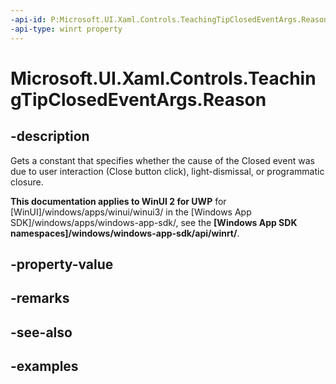 ```yaml
---
-api-id: P:Microsoft.UI.Xaml.Controls.TeachingTipClosedEventArgs.Reason
-api-type: winrt property
---
```


# Microsoft.UI.Xaml.Controls.TeachingTipClosedEventArgs.Reason

<!--
public Microsoft.UI.Xaml.Controls.TeachingTipCloseReason Reason { get; }
-->

## -description

Gets a constant that specifies whether the cause of the Closed event was due to user interaction (Close button click), light-dismissal, or programmatic closure.

**This documentation applies to WinUI 2 for UWP** for [WinUI]/windows/apps/winui/winui3/ in the [Windows App SDK]/windows/apps/windows-app-sdk/, see the **[Windows App SDK namespaces]/windows/windows-app-sdk/api/winrt/**.

## -property-value

## -remarks

## -see-also

## -examples

